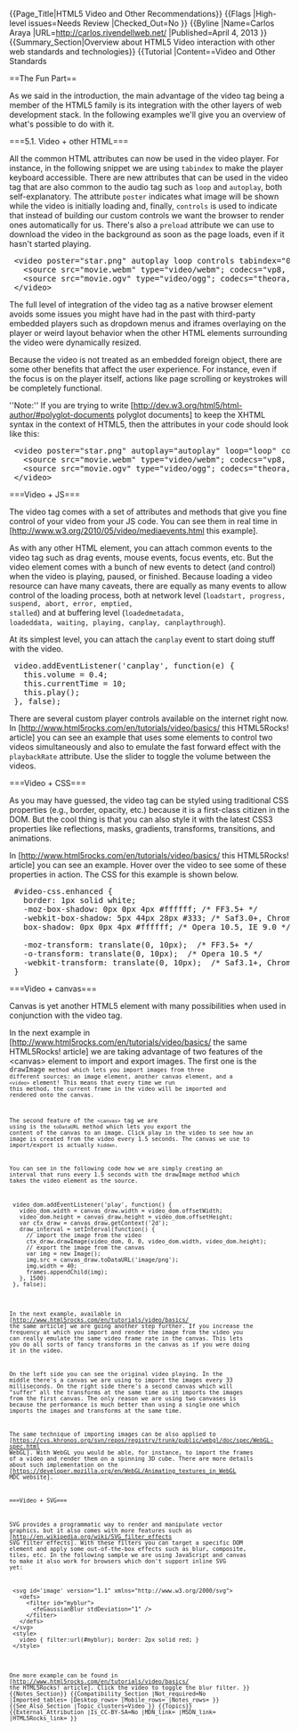 {{Page_Title|HTML5 Video and Other Recommendations}}
{{Flags
|High-level issues=Needs Review
|Checked_Out=No
}}
{{Byline
|Name=Carlos Araya
|URL=http://carlos.rivendellweb.net/
|Published=April 4, 2013
}}
{{Summary_Section|Overview about HTML5 Video interaction with other web standards and technologies}}
{{Tutorial
|Content==Video and Other Standards

==The Fun Part==

As we said in the introduction, the main advantage of the video tag being a member of the HTML5 family is its integration with the other layers of web development stack. In the following examples we'll give you an overview of what's possible to do with it.

===5.1. Video + other HTML===

All the common HTML attributes can now be used in the video player. For instance, in the following snippet we are using <code>tabindex</code> to make the player keyboard accessible. There are new attributes that can be used in the video tag that are also common to the audio tag such as <code>loop</code> and <code>autoplay</code>, both self-explanatory. The attribute <code>poster</code> indicates what image will be shown while the video is initially loading and, finally, <code>controls</code> is used to indicate that instead of building our custom controls we want the browser to render ones automatically for us. There's also a <code>preload</code> attribute we can use to download the video in the background as soon as the page loads, even if it hasn't started playing.

<pre>
 &lt;video poster="star.png" autoplay loop controls tabindex="0"&gt;
   &lt;source src="movie.webm" type="video/webm"; codecs="vp8, vorbis" /&gt;
   &lt;source src="movie.ogv" type="video/ogg"; codecs="theora, vorbis" /&gt;
 &lt;/video&gt;
</pre>

The full level of integration of the video tag as a native browser element avoids some issues you might have had in the past with third-party embedded players such as dropdown menus and iframes overlaying on the player or weird layout behavior when the other HTML elements surrounding the video were dynamically resized.

Because the video is not treated as an embedded foreign object, there are some other benefits that affect the user experience. For instance, even if the focus is on the player itself, actions like page scrolling or keystrokes will be completely functional.

''Note:'' If you are trying to write [http://dev.w3.org/html5/html-author/#polyglot-documents polyglot documents] to keep the XHTML syntax in the context of HTML5, then the attributes in your code should look like this:

<pre>
 &lt;video poster="star.png" autoplay="autoplay" loop="loop" controls="controls" tabindex="0"'&gt;
   &lt;source src="movie.webm" type="video/webm"; codecs="vp8, vorbis" /&gt;
   &lt;source src="movie.ogv" type="video/ogg"; codecs="theora, vorbis" /&gt;
 &lt;/video&gt;
</pre>

===Video + JS===

The video tag comes with a set of attributes and methods that give you fine control of your video from your JS code. You can see them in real time in [http://www.w3.org/2010/05/video/mediaevents.html this example].

As with any other HTML element, you can attach common events to the video tag such as drag events, mouse events, focus events, etc. But the video element comes with a bunch of new events to detect (and control) when the video is playing, paused, or finished. Because loading a video resource can have many caveats, there are equally as many events to allow control of the loading process, both at network level (<code>loadstart, progress, suspend, abort, error, emptied, stalled</code>) and at buffering level (<code>loadedmetadata, loadeddata, waiting, playing, canplay, canplaythrough</code>).

At its simplest level, you can attach the <code>canplay</code> event to start doing stuff with the video.

<pre>
 video.addEventListener('canplay', function(e) {
   this.volume = 0.4;
   this.currentTime = 10;
   this.play();
 }, false);
</pre>

There are several custom player controls available on the internet right now. In [http://www.html5rocks.com/en/tutorials/video/basics/ this HTML5Rocks! article] you can see an example that uses some elements to control two videos simultaneously and also to emulate the fast forward effect with the <code>playbackRate</code> attribute. Use the slider to toggle the volume between the videos.

===Video + CSS===

As you may have guessed, the video tag can be styled using traditional CSS properties (e.g., border, opacity, etc.) because it is a first-class citizen in the DOM. But the cool thing is that you can also style it with the latest CSS3 properties like reflections, masks, gradients, transforms, transitions, and animations.

In [http://www.html5rocks.com/en/tutorials/video/basics/ this HTML5Rocks! article] you can see an example. Hover over the video to see some of these properties in action. The CSS for this example is shown below.

<pre>
 #video-css.enhanced {
   border: 1px solid white;
   -moz-box-shadow: 0px 0px 4px #ffffff; /* FF3.5+ */
   -webkit-box-shadow: 5px 44px 28px #333; /* Saf3.0+, Chrome */
   box-shadow: 0px 0px 4px #ffffff; /* Opera 10.5, IE 9.0 */
 
   -moz-transform: translate(0, 10px);  /* FF3.5+ */
   -o-transform: translate(0, 10px);  /* Opera 10.5 */
   -webkit-transform: translate(0, 10px);  /* Saf3.1+, Chrome */
 }
</pre>

===Video + canvas===

Canvas is yet another HTML5 element with many possibilities when used in conjunction with the video tag.

In the next example in [http://www.html5rocks.com/en/tutorials/video/basics/ the same HTML5Rocks! article] we are taking advantage of two features of the &lt;canvas&gt; element to import and export images. The first one is the <code>drawImage<code> method which lets you import images from three different sources: an image element, another canvas element, and a <code>&lt;video&gt;</code> element! This means that every time we run this method, the current frame in the video will be imported and rendered onto the canvas.

The second feature of the <code>&lt;canvas&gt;</code> tag we are using is the <code>toDataURL</code> method which lets you export the content of the canvas to an image. Click play in the video to see how an image is created from the video every 1.5 seconds. The canvas we use to import/export is actually <code>hidden</code>.

You can see in the following code how we are simply creating an interval that runs every 1.5 seconds with the drawImage method which takes the video element as the source.

<pre>
 video_dom.addEventListener('play', function() {
   video_dom.width = canvas_draw.width = video_dom.offsetWidth;
   video_dom.height = canvas_draw.height = video_dom.offsetHeight;
   var ctx_draw = canvas_draw.getContext('2d');
   draw_interval = setInterval(function() {
     // import the image from the video
     ctx_draw.drawImage(video_dom, 0, 0, video_dom.width, video_dom.height);
     // export the image from the canvas
     var img = new Image();
     img.src = canvas_draw.toDataURL('image/png');
     img.width = 40;
     frames.appendChild(img);
   }, 1500)
 }, false);
</pre>

In the next example, available in [http://www.html5rocks.com/en/tutorials/video/basics/ the same article] we are going another step further. If you increase the frequency at which you import and render the image from the video you can really emulate the same video frame rate in the canvas. This lets you do all sorts of fancy transforms in the canvas as if you were doing it in the video.

On the left side you can see the original video playing. In the middle there's a canvas we are using to import the images every 33 milliseconds. On the right side there's a second canvas which will "suffer" all the transforms at the same time as it imports the images from the first canvas. The only reason we are using two canvases is because the performance is much better than using a single one which imports the images and transforms at the same time.

The same technique of importing images can be also applied to [https://cvs.khronos.org/svn/repos/registry/trunk/public/webgl/doc/spec/WebGL-spec.html WebGL]. With WebGL you would be able, for instance, to import the frames of a video and render them on a spinning 3D cube. There are more details about such implementation on the [https://developer.mozilla.org/en/WebGL/Animating_textures_in_WebGL MDC website].

===Video + SVG===

SVG provides a programmatic way to render and manipulate vector graphics, but it also comes with more features such as [http://en.wikipedia.org/wiki/SVG_filter_effects SVG filter effects]. With these filters you can target a specific DOM element and apply some out-of-the-box effects such as blur, composite, tiles, etc. In the following sample we are using JavaScript and canvas to make it also work for browsers which don't support inline SVG yet:

<pre>
 &lt;svg id='image' version="1.1" xmlns="http://www.w3.org/2000/svg"&gt;
   &lt;defs&gt;
     &lt;filter id="myblur"&gt;
       &lt;feGaussianBlur stdDeviation="1" /&gt;
     &lt;/filter&gt;
   &lt;/defs&gt;
 &lt;/svg&gt;
 &lt;style&gt;
   video { filter:url(#myblur); border: 2px solid red; }
 &lt;/style&gt;
</pre>

One more example can be found in [http://www.html5rocks.com/en/tutorials/video/basics/ the HTML5Rocks! article]. Click the video to toggle the blur filter.
}}
{{Notes_Section}}
{{Compatibility_Section
|Not_required=No
|Imported_tables=
|Desktop_rows=
|Mobile_rows=
|Notes_rows=
}}
{{See_Also_Section
|Topic_clusters=Video
}}
{{Topics}}
{{External_Attribution
|Is_CC-BY-SA=No
|MDN_link=
|MSDN_link=
|HTML5Rocks_link=
}}